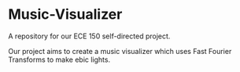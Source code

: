 # Music-Visualizer
A repository for our ECE 150 self-directed project.

Our project aims to create a music visualizer which uses Fast Fourier Transforms to make ebic lights.
